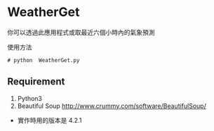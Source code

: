 WeatherGet
======

你可以透過此應用程式或取最近六個小時內的氣象預測


使用方法

    # python  WeatherGet.py

Requirement 
------------

1. Python3
2. Beautiful Soup http://www.crummy.com/software/BeautifulSoup/
* 實作時用的版本是 4.2.1 